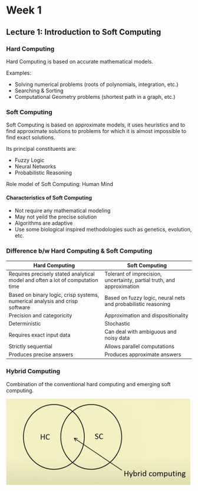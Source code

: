 # Week 1

## Lecture 1: Introduction to Soft Computing

### Hard Computing

Hard Computing is based on accurate mathematical models.

Examples:

- Solving numerical problems (roots of polynomials, integration, etc.)
- Searching & Sorting
- Computational Geometry problems (shortest path in a graph, etc.)

### Soft Computing

Soft Computing is based on approximate models, it uses heuristics and to find approximate solutions to problems for which it is almost impossible to find exact solutions.

Its principal constituents are:

- Fuzzy Logic
- Neural Networks
- Probabilistic Reasoning

Role model of Soft Computing: Human Mind

#### Characteristics of Soft Computing

- Not require any mathematical modeling
- May not yeild the precise solution
- Algorithms are adaptive
- Use some biological inspired methodologies such as genetics, evolution, etc.

### Difference b/w Hard Computing & Soft Computing

| Hard Computing                                                                 | Soft Computing                                                         |
| ------------------------------------------------------------------------------ | ---------------------------------------------------------------------- |
| Requires precisely stated analytical model and often a lot of computation time | Tolerant of imprecision, uncertainty, partial truth, and approximation |
| Based on binary logic, crisp systems, numerical analysis and crisp software    | Based on fuzzy logic, neural nets and probabilistic reasoning          |
| Precision and categoricity                                                     | Approximation and dispositionality                                     |
| Deterministic                                                                  | Stochastic                                                             |
| Requires exact input data                                                      | Can deal with ambiguous and noisy data                                 |
| Strictly sequential                                                            | Allows parallel computations                                           |
| Produces precise answers                                                       | Produces approximate answers                                           |

### Hybrid Computing

Combination of the conventional hard computing and emerging soft computing.

<img src="./images/1.png" width="500" />
